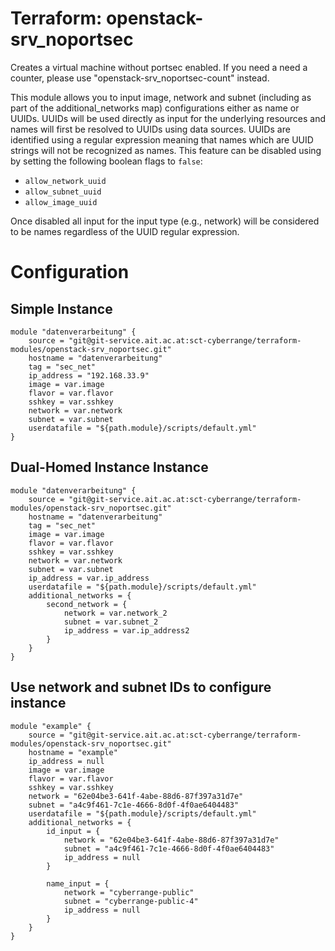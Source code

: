 # Terraform: openstack-srv_noportsec

Creates a virtual machine without portsec enabled. If you need a need a counter, please use "openstack-srv_noportsec-count" instead.

This module allows you to input image, network and subnet (including as part of the additional_networks map) configurations
either as name or UUIDs. UUIDs will be used directly as input for the underlying resources and names will first be resolved to UUIDs
using data sources. UUIDs are identified using a regular expression meaning that names which are UUID strings will not be recognized as names. This feature can be disabled using by setting the following boolean flags to `false`:

 - `allow_network_uuid`
 - `allow_subnet_uuid`
 - `allow_image_uuid`

Once disabled all input for the input type (e.g., network) will be considered to be names regardless of the UUID regular expression.

# Configuration 

## Simple Instance
```
module "datenverarbeitung" {
	source = "git@git-service.ait.ac.at:sct-cyberrange/terraform-modules/openstack-srv_noportsec.git"
	hostname = "datenverarbeitung"
	tag = "sec_net"
	ip_address = "192.168.33.9"
	image = var.image
	flavor = var.flavor
	sshkey = var.sshkey
	network = var.network
	subnet = var.subnet
	userdatafile = "${path.module}/scripts/default.yml"
}

```

## Dual-Homed Instance Instance
```
module "datenverarbeitung" {
	source = "git@git-service.ait.ac.at:sct-cyberrange/terraform-modules/openstack-srv_noportsec.git"
	hostname = "datenverarbeitung"
	tag = "sec_net"
	image = var.image
	flavor = var.flavor
	sshkey = var.sshkey
	network = var.network
	subnet = var.subnet
	ip_address = var.ip_address
	userdatafile = "${path.module}/scripts/default.yml"
	additional_networks = {
		second_network = {
			network = var.network_2
			subnet = var.subnet_2
			ip_address = var.ip_address2
		}
	}
}
```

## Use network and subnet IDs to configure instance

```
module "example" {
	source = "git@git-service.ait.ac.at:sct-cyberrange/terraform-modules/openstack-srv_noportsec.git"
	hostname = "example"
	ip_address = null
	image = var.image
	flavor = var.flavor
	sshkey = var.sshkey
	network = "62e04be3-641f-4abe-88d6-87f397a31d7e"
	subnet = "a4c9f461-7c1e-4666-8d0f-4f0ae6404483"
	userdatafile = "${path.module}/scripts/default.yml"
	additional_networks = {
		id_input = {
			network = "62e04be3-641f-4abe-88d6-87f397a31d7e"
			subnet = "a4c9f461-7c1e-4666-8d0f-4f0ae6404483"
			ip_address = null
		}

		name_input = {
			network = "cyberrange-public"
			subnet = "cyberrange-public-4"
			ip_address = null
		}
	}
}
```

